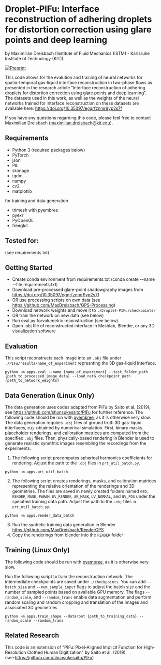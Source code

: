 # Droplet-PIFu: Interface reconstruction of adhering droplets for distortion correction using glare points and deep learning
by Maximilian Dreisbach (Institute of Fluid Mechanics (ISTM) - Karlsruhe Institute of Technology (KIT))

[![Preprint](https://img.shields.io/badge/arxiv-preprint-blue)](https://arxiv.org/abs/2501.03453)


This code allows for the evalution and training of neural networks for spatio-temporal gas-liquid interface reconstruction in two-phase flows as presented 
in the research article "Interface reconstruction of adhering droplets for distortion correction using glare points and deep learning". \
The datasets used in this work, as well as the weights of the neural networks trained for interface reconstruction on these datasets are available here: https://doi.org/10.35097/egqrfznmr9yp2s7f

If you have any questions regarding this code, please feel free to contact Maximilian Dreisbach (maximilian.dreisbach@kit.edu).

## Requirements
- Python 3 (required packages below)
- PyTorch
- json
- PIL
- skimage
- tqdm
- numpy
- cv2
- matplotlib

for training and data generation
- trimesh with pyembree
- pyexr
- PyOpenGL
- freeglut

## Tested for: 
(see requirements.txt)

## Getting Started
- Create conda environment from requirements.txt (conda create --name <env> --file requirements.txt)
- Download pre-processed glare-point shadowgraphy images from https://doi.org/10.35097/egqrfznmr9yp2s7f
- OR use processing scripts on own data (see https://github.com/MaxDreisbach/GPS-Processing)
- Download network weights and move it to `./Droplet-PIFu/checkpoints/`
- OR train the network on new data (see below)
- Run eval.py forvolumetric reconstruction (see below)
- Open .obj file of reconstructed interface in Meshlab, Blender, or any 3D visualization software 

## Evaluation
This script reconstructs each image into an `.obj` file under `./PIFu/results/name_of_experiment` represnting the 3D gas-liquid interface.

`python -m apps.eval --name {name_of_experiment} --test_folder_path {path_to_processed_image_data} --load_netG_checkpoint_path {path_to_network_weights}`


## Data Generation (Linux Only)
The data generation uses codes adapted from PIFu by Saito et al. (2019), see https://github.com/shunsukesaito/PIFu for further reference.
The following code should be run with [pyembree](https://github.com/scopatz/pyembree), as it is otherwise very slow. \
The data generation requires `.obj` files of ground truth 3D gas-liquid interfaces, e.g. obtained by numerical simulation. 
First, binary masks, placeholder renderings, and calibration matrices are computed from the specified `.obj` files.
Then, physically-based rendering in Blender is used to generate realistic synethtic images resembling the recordings from the experiments.

1. The following script precomputes spherical harmonics coefficients for rendering. Adjust the path to the `.obj` files in `prt_util_batch.py`.
```
python -m apps.prt_util_batch
```
2. The following script creates renderings, masks, and calibration matrices representing the relative orientation of the renderings and 3D geometries. The files are saved in newly created folders named `GEO`, `RENDER`, `MASK`, `PARAM`, `UV_RENDER`, `UV_MASK`, `UV_NORMAL`, and `UV_POS` under the specified training data path. Adjust the path to the `.obj` files in `prt_util_batch.py`.
```
python -m apps.render_data_batch
```
3. Run the synhetic training data generation in Blender https://github.com/MaxDreisbach/RenderGPS
4. Copy the renderings from blender into the `RENDER` folder

## Training (Linux Only)
The following code should be run with [pyembree](https://github.com/scopatz/pyembree), as it is otherwise very slow. 

Run the following script to train the reconstruction network. The intermediate checkpoints are saved under `./checkpoints`. You can add `--batch_size` and `--num_sample_input` flags to adjust the batch size and the number of sampled points based on available GPU memory. The flags `--random_scale`, and `--random_trans` enable data augmentation and perform random scaling and random cropping and translation of the images and associated 3D geometries.
```
python -m apps.train_shape --dataroot {path_to_training_data} --random_scale --random_trans
```

## Related Research
This code is an extension of "PIFu: Pixel-Aligned Implicit Function for High-Resolution Clothed Human Digitization" by Saito et al. (2019) \
(see https://github.com/shunsukesaito/PIFu)

